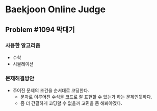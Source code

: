 Baekjoon Online Judge
=====================
## Problem #1094 막대기
### 사용한 알고리즘
* 수학
* 시뮬레이션
### 문제해결방안
* 주어진 문제의 조건을 순서대로 코딩한다.
	* 문자로 이루어진 수식을 코드로 잘 표현할 수 있는가 하는 문제인듯하다.
	* 좀 더 간결하게 코딩할 수 없을까 고민을 좀 해봐야겠다.
